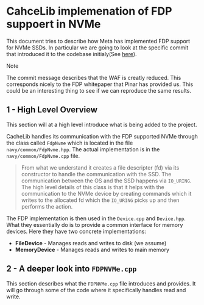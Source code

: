 # CahceLib implemenation of FDP suppoert in NVMe

This document tries to describe how Meta has implemented FDP support for NVMe SSDs. In particular we are going to look at the specific commit that introduced it to the codebase initialy(See [here](https://github.com/facebook/CacheLib/commit/009e89ba2b49b1fbbc48d03c3f81046de28bd6ed)).

> [!NOTE]
> The commit message describes that the WAF is creatly reduced. This corresponds nicely to the FDP whitepaper that Pinar has provided us. This could be an interesting thing to see if we can reproduce the same results.

<!--TODO: Write what the reader is going to see in the different sections -->

## 1 - High Level Overview

This section will at a high level introduce what is being added to the project.  

CacheLib handles its communication with the FDP supported NVMe through the class called `FdpNvme` which is located in the file `navy/common/FdpNvme.hpp`. The actual implementation is in the `navy/common/FdpNvme.cpp` file.

> From what we understand it creates a file descripter (fd) via its constructor to handle the communication with the SSD. The communication between the OS and the SSD happens via `IO_URING`. The high level details of this class is that it helps with the communication to the NVMe device by creating commands which it writes to the allocated fd which the `IO_URING` picks up and then performs the action.

The FDP implementation is then used in the `Device.cpp` and `Device.hpp`. What they essentially do is to provide a common interface for memory devices. Here they have two concrete implementations:

- **FileDevice** - Manages reads and writes to disk (we assume)
- **MemoryDevice** - Manages reads and writes to main memory 

## 2 - A deeper look into `FDPNVMe.cpp`

This section describes what the `FDPNVMe.cpp` file introduces and provides. It will go through some of the code where it specifically handles read and write.


